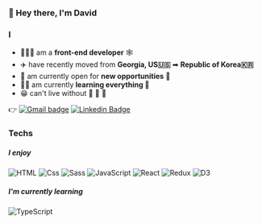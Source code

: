 ### 👋 Hey there, I'm David

### I
- 🧑🏻‍💻 am a **front-end developer** 🕸
- ✈️ have recently moved from **Georgia, US🇺🇸** ➡ **Republic of Korea🇰🇷**
- 🏪 am currently open for **new opportunities** 🤙
- 🙇🏻 am currently **learning everything 🙌**
- 😁 can't live without 🍗 🍺 🍣

👉 [![Gmail badge](https://img.shields.io/badge/hola.hoon@gmail-D14836?logo=gmail&logoColor=white&style=flat-square&mailto:hola.hoon@gmail.com)](mailto:hola.hoon@gmail.com) [![Linkedin Badge](https://img.shields.io/badge/-holahoon-blue?style=flat-square&logo=Linkedin&logoColor=white&link=https://www.linkedin.com/in/holahoon/)](https://www.linkedin.com/in/holahoon/)
### Techs

##### I enjoy
<p>
<img alt="HTML" src="https://img.shields.io/badge/HTML-E34F26?logo=html5&logoColor=white&style=flat-square" />
<img alt="Css" src="https://img.shields.io/badge/CSS-1572B6?logo=css3&logoColor=white&style=flat-square" />
<img alt="Sass" src="https://img.shields.io/badge/Sass-CC6699?logo=sass&logoColor=white&style=flat-square" />
<img alt="JavaScript" src="https://img.shields.io/badge/JavaScript-F7DF1E?logo=javascript&logoColor=white&style=flat-square" />
<img alt="React" src="https://img.shields.io/badge/React-61DAFB?logo=react&logoColor=white&style=flat-square" />
<img alt="Redux" src="https://img.shields.io/badge/Redux-764ABC?logo=redux&logoColor=white&style=flat-square" />
<img alt="D3" src="https://img.shields.io/badge/D3-F9A03C?logo=d3.js&logoColor=white&style=flat-square" />
</p>

##### I'm currently learning
<p>
<img alt="TypeScript" src="https://img.shields.io/badge/TypeScript-007ACC?logo=typescript&logoColor=white&style=flat-square" />
</p>